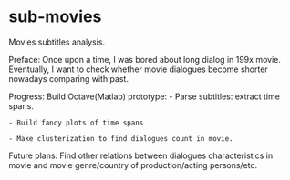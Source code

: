 sub-movies
==========

Movies subtitles analysis.


Preface:
Once upon a time, I was bored about long dialog in 199x movie. Eventually, I want to check whether movie dialogues become shorter nowadays comparing with past.

Progress:
Build Octave(Matlab) prototype:
	- Parse subtitles: extract time spans.
	
	- Build fancy plots of time spans
	
	- Make clusterization to find dialogues count in movie.
	

Future plans:
Find other relations between dialogues characteristics in movie and movie genre/country of production/acting persons/etc.
